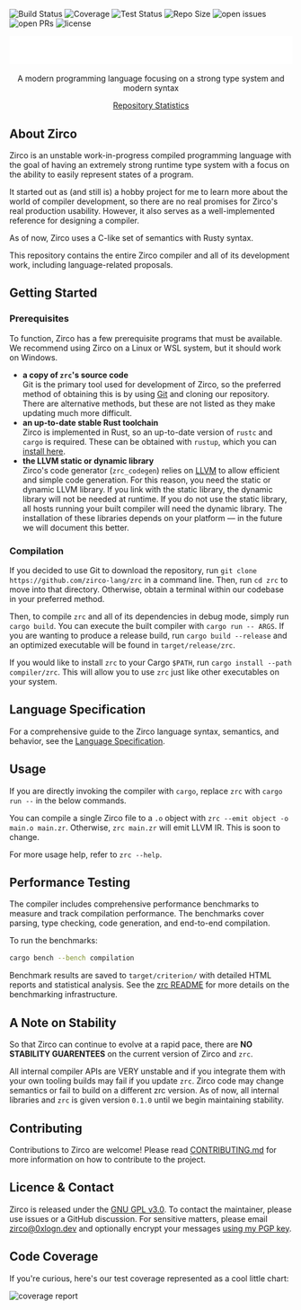 ![Build Status](https://img.shields.io/github/actions/workflow/status/zirco-lang/zrc/build.yml?style=flat-square) ![Coverage](https://img.shields.io/codecov/c/github/zirco-lang/zrc?style=flat-square) ![Test Status](https://img.shields.io/github/actions/workflow/status/zirco-lang/zrc/test.yml?label=tests&style=flat-square) ![Repo Size](https://img.shields.io/github/repo-size/zirco-lang/zrc?style=flat-square) ![open issues](https://img.shields.io/github/issues-raw/zirco-lang/zrc?style=flat-square) ![open PRs](https://img.shields.io/github/issues-pr-raw/zirco-lang/zrc?style=flat-square) ![license](https://img.shields.io/github/license/zirco-lang/zrc?style=flat-square)

<div align="center">

![Zirco banner](https://github.com/zirco-lang/assets/blob/main/png/wide-light.png)

A modern programming language focusing on a strong type system and modern syntax

[Repository Statistics](https://repo-tracker.com/r/gh/zirco-lang/zrc)

</div>

## About Zirco

Zirco is an unstable work-in-progress compiled programming language with the goal of having an extremely strong runtime type system with a focus on the ability to easily represent states of a program.

It started out as (and still is) a hobby project for me to learn more about the world of compiler development, so there are no real promises for Zirco's real production usability. However, it also serves as a well-implemented reference for designing a compiler.

As of now, Zirco uses a C-like set of semantics with Rusty syntax.

This repository contains the entire Zirco compiler and all of its development work, including language-related proposals.

## Getting Started

### Prerequisites

To function, Zirco has a few prerequisite programs that must be available. We recommend using Zirco on a Linux or WSL system, but it should work on Windows.

- **a copy of `zrc`'s source code**  
  Git is the primary tool used for development of Zirco, so the preferred method of obtaining this is by using [Git](https://git-scm.com/) and cloning our repository. There are alternative methods, but these are not listed as they make updating much more difficult.
- **an up-to-date stable Rust toolchain**  
  Zirco is implemented in Rust, so an up-to-date version of `rustc` and `cargo` is required. These can be obtained with `rustup`, which you can [install here](https://rustup.rs).
- **the LLVM static or dynamic library**  
  Zirco's code generator (`zrc_codegen`) relies on [LLVM](https://llvm.org/) to allow efficient and simple code generation. For this reason, you need the static or dynamic LLVM library. If you link with the static library, the dynamic library will not be needed at runtime. If you do not use the static library, all hosts running your built compiler will need the dynamic library. The installation of these libraries depends on your platform — in the future we will document this better.

### Compilation

If you decided to use Git to download the repository, run `git clone https://github.com/zirco-lang/zrc` in a command line. Then, run `cd zrc` to move into that directory. Otherwise, obtain a terminal within our codebase in your preferred method.

Then, to compile `zrc` and all of its dependencies in debug mode, simply run `cargo build`. You can execute the built compiler with `cargo run -- ARGS`. If you are wanting to produce a release build, run `cargo build --release` and an optimized executable will be found in `target/release/zrc`.

If you would like to install `zrc` to your Cargo `$PATH`, run `cargo install --path compiler/zrc`. This will allow you to use `zrc` just like other executables on your system.

## Language Specification

For a comprehensive guide to the Zirco language syntax, semantics, and behavior, see the [Language Specification](./SPEC.md).

## Usage

If you are directly invoking the compiler with `cargo`, replace `zrc` with `cargo run --` in the below commands.

You can compile a single Zirco file to a `.o` object with `zrc --emit object -o main.o main.zr`. Otherwise, `zrc main.zr` will emit LLVM IR. This is soon to change.

For more usage help, refer to `zrc --help`.

## Performance Testing

The compiler includes comprehensive performance benchmarks to measure and track compilation performance. The benchmarks cover parsing, type checking, code generation, and end-to-end compilation.

To run the benchmarks:

```bash
cargo bench --bench compilation
```

Benchmark results are saved to `target/criterion/` with detailed HTML reports and statistical analysis. See the [zrc README](./compiler/zrc/README.md#performance-benchmarks) for more details on the benchmarking infrastructure.

## A Note on Stability

So that Zirco can continue to evolve at a rapid pace, there are **NO STABILITY GUARENTEES** on the current version of Zirco and `zrc`.

All internal compiler APIs are VERY unstable and if you integrate them with your own tooling builds may fail
if you update `zrc`. Zirco code may change semantics or fail to build on a different zrc version. As of now,
all internal libraries and `zrc` is given version `0.1.0` until we begin maintaining stability.

## Contributing

Contributions to Zirco are welcome! Please read [CONTRIBUTING.md](./CONTRIBUTING.md) for more information on how to contribute to the project.

## Licence & Contact

Zirco is released under the [GNU GPL v3.0](./LICENSE). To contact the maintainer, please use issues or a GitHub discussion. For sensitive matters, please email [zirco@0xlogn.dev](mailto:zirco@0xlogn.dev) and optionally encrypt your messages [using my PGP key](https://0xlogn.dev/gpg).

## Code Coverage

If you're curious, here's our test coverage represented as a cool little chart:

![coverage report](https://codecov.io/gh/zirco-lang/zrc/graphs/icicle.svg?token=TI3EP0UNKH)

